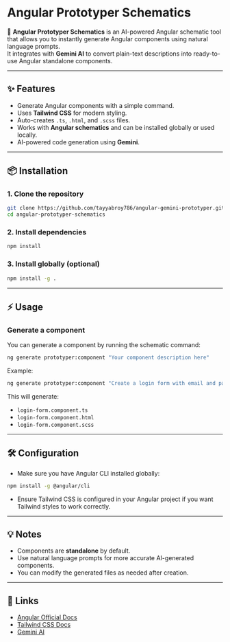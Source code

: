 # Angular Prototyper Schematics

🚀 **Angular Prototyper Schematics** is an AI-powered Angular schematic tool that allows you to instantly generate Angular components using natural language prompts.  
It integrates with **Gemini AI** to convert plain-text descriptions into ready-to-use Angular standalone components.

---

## ✨ Features
- Generate Angular components with a simple command.
- Uses **Tailwind CSS** for modern styling.
- Auto-creates `.ts`, `.html`, and `.scss` files.
- Works with **Angular schematics** and can be installed globally or used locally.
- AI-powered code generation using **Gemini**.

---

## 📦 Installation

### 1. Clone the repository
```bash
git clone https://github.com/tayyabroy786/angular-gemini-prototyper.git
cd angular-prototyper-schematics
```

### 2. Install dependencies
```bash
npm install
```

### 3. Install globally (optional)
```bash
npm install -g .
```

---

## ⚡ Usage

### Generate a component
You can generate a component by running the schematic command:

```bash
ng generate prototyper:component "Your component description here"
```

Example:

```bash
ng generate prototyper:component "Create a login form with email and password fields styled with Tailwind CSS"
```

This will generate:
- `login-form.component.ts`
- `login-form.component.html`
- `login-form.component.scss`

---

## 🛠 Configuration

- Make sure you have Angular CLI installed globally:

```bash
npm install -g @angular/cli
```

- Ensure Tailwind CSS is configured in your Angular project if you want Tailwind styles to work correctly.

---

## 💡 Notes

- Components are **standalone** by default.
- Use natural language prompts for more accurate AI-generated components.
- You can modify the generated files as needed after creation.

---

## 🔗 Links

- [Angular Official Docs](https://angular.io/docs)
- [Tailwind CSS Docs](https://tailwindcss.com/docs)
- [Gemini AI](https://www.gemini.ai)





<!-- npx schematics .:prototyper --dry-run=false -->